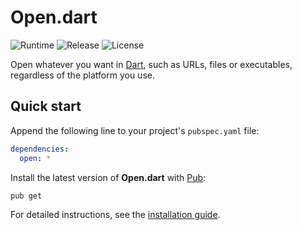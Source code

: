 # Open.dart
![Runtime](https://img.shields.io/badge/dart-%3E%3D2.7-brightgreen.svg) ![Release](https://img.shields.io/pub/v/open.svg) ![License](https://img.shields.io/badge/license-MIT-blue.svg)

Open whatever you want in [Dart](https://dart.dev), such as URLs, files or executables, regardless of the platform you use.

## Quick start
Append the following line to your project's `pubspec.yaml` file:

```yaml
dependencies:
  open: *
```

Install the latest version of **Open.dart** with [Pub](https://dart.dev/tools/pub):

```shell
pub get
```

For detailed instructions, see the [installation guide](installation.md).

